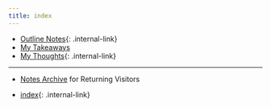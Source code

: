```yaml
---
title: index
---
```


- [Outline Notes](/outline-notes-585818){: .internal-link}
- [My Takeaways]()
- [My Thoughts](/my-thoughts-9e494f){: .internal-link}
- -----------------------
- [Notes Archive]() for Returning Visitors

- [index](/index-b8d322){: .internal-link}


